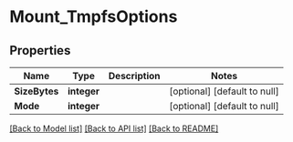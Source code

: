 # Mount_TmpfsOptions

## Properties
Name | Type | Description | Notes
------------ | ------------- | ------------- | -------------
**SizeBytes** | **integer** |  | [optional] [default to null]
**Mode** | **integer** |  | [optional] [default to null]

[[Back to Model list]](../README.md#documentation-for-models) [[Back to API list]](../README.md#documentation-for-api-endpoints) [[Back to README]](../README.md)


